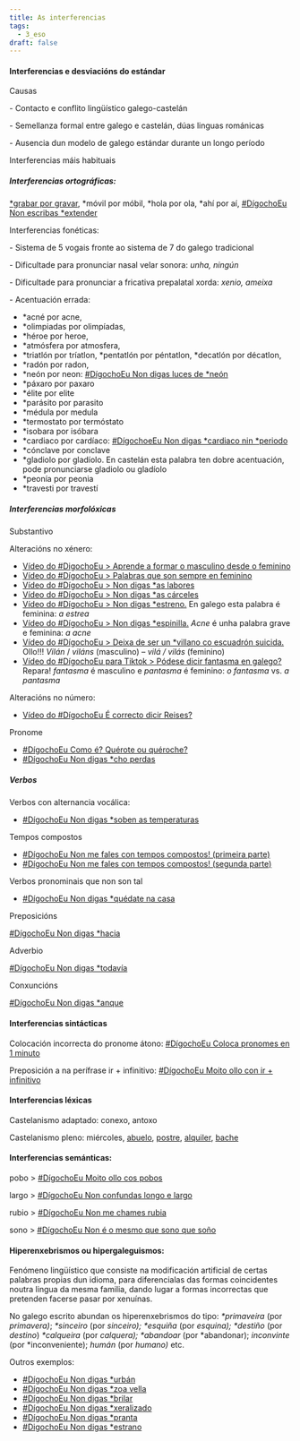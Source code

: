 ```yaml
---
title: As interferencias
tags:
  - 3_eso
draft: false
---
```



#### Interferencias e desviacións do estándar



Causas

\- Contacto e conflito lingüístico galego-castelán

\- Semellanza formal entre galego e castelán, dúas linguas románicas

\- Ausencia dun modelo de galego estándar durante un longo período



Interferencias máis habituais

##### Interferencias ortográficas:

[\*grabar por gravar](https://www.youtube.com/watch?v=bvX5KyhDmrY), \*móvil por móbil, \*hola por ola, *ahí por aí, [\#DígochoEu Non escribas *extender](https://www.youtube.com/watch?v=MV46n3KQcDs)



Interferencias fonéticas:

\- Sistema de 5 vogais fronte ao sistema de 7 do galego tradicional

\- Dificultade para pronunciar nasal velar sonora: *unha, ningún*

\- Dificultade para pronunciar a fricativa prepalatal xorda: *xenio, ameixa*

\- Acentuación errada:

* \*acné por acne,
* \*olimpiadas por olimpíadas,
* \*héroe por heroe,
* \*atmósfera por atmosfera,
* \*triatlón por tríatlon, \*pentatlón por péntatlon, *decatlón por décatlon,
* \*radón por radon,
* \*neón por neon: [\#DígochoEu Non digas luces de *neón](https://www.youtube.com/watch?v=QGfDdP9E9C8)
* \*páxaro por paxaro
* \*élite por elite
* \*parásito por parasito
* \*médula por medula
* \*termostato por termóstato
* \*isobara por isóbara
* \*cardiaco por cardíaco: [\#DígochoeEu Non digas \*cardiaco nin \*periodo](https://www.youtube.com/watch?v=eSFcXOJyIVg)
* \*cónclave por conclave
* \*gladiolo por gladíolo. En castelán esta palabra ten dobre acentuación, pode pronunciarse gladiolo ou gladíolo
* \*peonía por peonia
* \*travesti por travestí

##### Interferencias morfolóxicas

Substantivo

Alteracións no xénero:

* [Vídeo do #DigochoEu > Aprende a formar o masculino desde o feminino](https://www.youtube.com/watch?v=D5lNYb9xvMY)
* [Vídeo do #DígochoEu > Palabras que son sempre en feminino](https://www.youtube.com/watch?v=bvfkUaUXVbM)
* [Vídeo do #DígochoEu > Non digas *as labores](https://www.youtube.com/watch?v=vxJpjrhlMvk)
* [Vídeo do #DígochoEu > Non digas *as cárceles](https://www.youtube.com/watch?v=K_v771PMD4Y)
* [Vídeo do #DígochoEu > Non digas *estreno.](https://www.youtube.com/watch?v=ugcap0-KFzQ) En galego esta palabra é feminina: *a estrea*
* [Vídeo do #DígochoEu > Non digas *espinilla.](https://www.youtube.com/watch?v=Yac-KuHWH2c) *Acne* é unha palabra grave e feminina: *a acne*
* [Vídeo do #DígochoEu > Deixa de ser un *villano co escuadrón suicida.](https://www.youtube.com/watch?v=GPgEpYuAq_A) Ollo!!! *Vilán* / *viláns* (masculino) – *vilá / vilás* (feminino)
* [Vídeo do #DígochoEu para Tiktok > Pódese dicir fantasma en galego?](https://www.tiktok.com/@digochoeu/video/6926878201943821574?is_copy_url=1&is_from_webapp=v2) Repara! *fantasma* é masculino e *pantasma* é feminino: *o fantasma* vs. *a pantasma*



Alteracións no número:

* [Vídeo do #DígochoEu É correcto dicir Reises?](https://www.youtube.com/watch?v=9vpi4anNXzA)

Pronome

* [\#DígochoEu Como é? Quérote ou quéroche?](https://www.youtube.com/watch?v=gBdKQv7PmC0)
* [\#DígochoEu Non digas *cho perdas](https://www.youtube.com/watch?v=CQtg4y8ElP8)

##### Verbos

Verbos con alternancia vocálica:

* [\#DígochoEu Non digas *soben as temperaturas](https://www.youtube.com/watch?v=pRIZyEt-l5w)

Tempos compostos

* [\#DígochoEu Non me fales con tempos compostos! (primeira parte)](https://www.youtube.com/watch?v=HSV-mr_p3SE&t=5s)
* [\#DígochoEu Non me fales con tempos compostos! (segunda parte)](https://www.youtube.com/watch?v=mFe1fk78UUI)

Verbos pronominais que non son tal

* [\#DígochoEu Non digas *quédate na casa](https://www.youtube.com/watch?v=dY9_ey-Mz8o)

Preposicións

[\#DígochoEu Non digas *hacia](https://www.youtube.com/watch?v=OAoKxRffhxU)



Adverbio

[\#DígochoEu Non digas *todavía](https://www.youtube.com/watch?v=XFEG06K1WDQ)



Conxuncións

[\#DígochoEu Non digas *anque](https://www.youtube.com/watch?v=BayuqMspBP0)



#### Interferencias sintácticas

Colocación incorrecta do pronome átono: [\#DígochoEu Coloca pronomes en 1 minuto](https://www.youtube.com/watch?v=HfAb4xH1dD8)

Preposición a na perífrase ir + infinitivo: [\#DígochoEu Moito ollo con ir + infinitivo](https://www.youtube.com/watch?v=t2KlZzzvMGs)



#### Interferencias léxicas

Castelanismo adaptado: conexo, antoxo

Castelanismo pleno: miércoles, [abuelo](https://www.youtube.com/watch?v=wCCYJL24Eqo), [postre](https://www.youtube.com/watch?v=oloJqSn7iCo), [alquiler](https://www.youtube.com/watch?v=BxYS3xOhsH8), [bache](https://www.youtube.com/watch?v=IhHbh8T0Lj8)



#### Interferencias semánticas:

pobo > [\#DígochoEu Moito ollo cos pobos](https://www.youtube.com/watch?v=fj0pqJp5MUQ)

largo > [\#DígochoEu Non confundas longo e largo](https://www.youtube.com/watch?v=3-FAZqQKCjU)

rubio > [\#DígochoEu Non me chames rubia](https://www.youtube.com/watch?v=j532QA3HDvA)

sono > [\#DígochoEu Non é o mesmo que sono que soño](https://www.youtube.com/watch?v=UgFopQpkiVM&t=9s)



#### Hiperenxebrismos ou hipergaleguismos:

Fenómeno lingüístico que consiste na modificación artificial de certas palabras propias dun idioma, para diferencialas das formas coincidentes noutra lingua da mesma familia, dando lugar a formas incorrectas que pretenden facerse pasar por xenuínas.

No galego escrito abundan os hiperenxebrismos do tipo: *\*primaveira* (por *primavera)*; *\*sinceiro* (por *sinceiro);* *\*esquiña* (por *esquina);* *\*destiño* (por *destino*) *\*calqueira* (por *calquera);* *\*abandoar* (por *abandonar); *inconvinte* (por *inconveniente); *humán* (por *humano)* etc.

Outros exemplos:

* [\#DígochoEu Non digas *urbán](https://www.youtube.com/watch?v=UQ9whfSFcNU)
* [\#DígochoEu Non digas *zoa vella](https://www.youtube.com/watch?v=HK9vyXUSw2I)
* [\#DígochoEu Non digas *brilar](https://www.youtube.com/watch?v=_dhYgyHlbLw)
* [\#DígochoEu Non digas *xeralizado](https://www.youtube.com/watch?v=mg4mmfOO7fU)
* [\#DígochoEu Non digas *pranta](https://www.youtube.com/watch?v=nNc8b8zpq-c)
* [\#DigochoEu Non digas *estrano](https://www.youtube.com/watch?v=rTE5nEbi_94&t=5s)